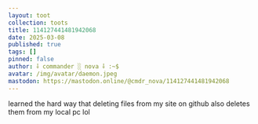 ```yaml
---
layout: toot
collection: toots
title: 114127441481942068
date: 2025-03-08
published: true
tags: []
pinned: false
author: ⸸ commander ░ nova ⸸ :~$
avatar: /img/avatar/daemon.jpeg
mastodon: https://mastodon.online/@cmdr_nova/114127441481942068
---
```


learned the hard way that deleting files from my site on github also deletes them from my local pc lol
